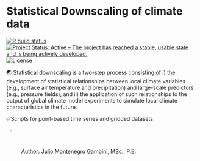 # Statistical Downscaling of climate data
[![R build status](https://img.shields.io/badge/build-passing-brightgreen)](https://github.com/Hydroenvironment/CMIP6-WORLDCLIM-HANDLING/actions)
[![Project Status: Active – The project has reached a stable, usable
state and is being actively
developed.](https://www.repostatus.org/badges/latest/active.svg)](https://www.repostatus.org/#active)
[![License](https://img.shields.io/badge/license-MIT-green)](https://opensource.org/licenses/MIT)

🌏 Statistical downscaling is a two-step process consisting of i) the development of statistical relationships between local climate variables (e.g., surface air temperature and precipitation) and large-scale predictors (e.g., pressure fields), and ii) the application of such relationships to the output of global climate model experiments to simulate local climate characteristics in the future.

✅Scripts for point-based time series and gridded datasets.

<img src="https://icons-for-free.com/iconfiles/png/512/command+console+php+programmer+prompt+seo+icon-1320191020194645741.png" align="center" hspace="10" vspace="6" width="3%"></a>
Author: Julio Montenegro Gambini, MSc., P.E.


